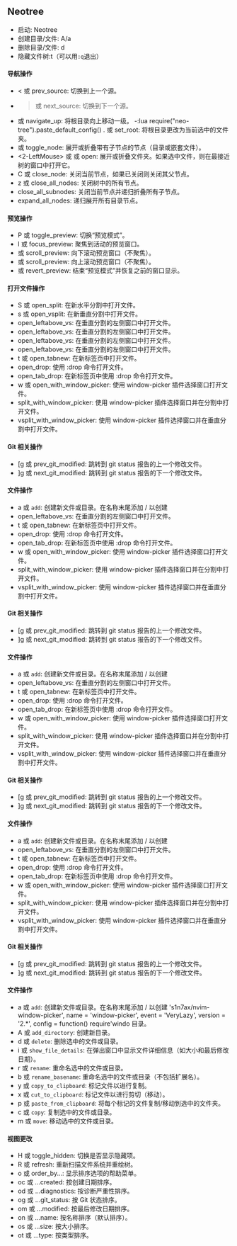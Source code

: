 ## Neotree

- 启动: Neotree
- 创建目录/文件: A/a
- 删除目录/文件: d
- 隐藏文件树:t（可以用`:q`退出）


#### 导航操作

- < 或 prev_source: 切换到上一个源。
- > 或 next_source: 切换到下一个源。
- <bs> 或 navigate_up: 将根目录向上移动一级。
-:lua require("neo-tree").paste_default_config() . 或 set_root: 将根目录更改为当前选中的文件夹。
- <space> 或 toggle_node: 展开或折叠带有子节点的节点（目录或嵌套文件）。
- <2-LeftMouse> 或 <cr> 或 open: 展开或折叠文件夹。如果选中文件，则在最接近树的窗口中打开它。
- C 或 close_node: 关闭当前节点，如果已关闭则关闭其父节点。
- z 或 close_all_nodes: 关闭树中的所有节点。
- close_all_subnodes: 关闭当前节点并递归折叠所有子节点。
- expand_all_nodes: 递归展开所有目录节点。

#### 预览操作

- P 或 toggle_preview: 切换“预览模式”。
- l 或 focus_preview: 聚焦到活动的预览窗口。
- <C-f> 或 scroll_preview: 向下滚动预览窗口（不聚焦）。
- <C-b> 或 scroll_preview: 向上滚动预览窗口（不聚焦）。
- <esc> 或 revert_preview: 结束“预览模式”并恢复之前的窗口显示。

#### 打开文件操作

- S 或 open_split: 在新水平分割中打开文件。
- s 或 open_vsplit: 在新垂直分割中打开文件。
- open_leftabove_vs: 在垂直分割的左侧窗口中打开文件。
- open_leftabove_vs: 在垂直分割的左侧窗口中打开文件。
- open_leftabove_vs: 在垂直分割的左侧窗口中打开文件。
- open_leftabove_vs: 在垂直分割的左侧窗口中打开文件。
- t 或 open_tabnew: 在新标签页中打开文件。
- open_drop: 使用 :drop 命令打开文件。
- open_tab_drop: 在新标签页中使用 :drop 命令打开文件。
- w 或 open_with_window_picker: 使用 window-picker 插件选择窗口打开文件。
- split_with_window_picker: 使用 window-picker 插件选择窗口并在分割中打开文件。
- vsplit_with_window_picker: 使用 window-picker 插件选择窗口并在垂直分割中打开文件。


#### Git 相关操作

- [g 或 prev_git_modified: 跳转到 git status 报告的上一个修改文件。
- ]g 或 next_git_modified: 跳转到 git status 报告的下一个修改文件。

#### 文件操作

- a 或 `add`: 创建新文件或目录。在名称末尾添加 / 以创建
- open_leftabove_vs: 在垂直分割的左侧窗口中打开文件。
- t 或 open_tabnew: 在新标签页中打开文件。
- open_drop: 使用 :drop 命令打开文件。
- open_tab_drop: 在新标签页中使用 :drop 命令打开文件。
- w 或 open_with_window_picker: 使用 window-picker 插件选择窗口打开文件。
- split_with_window_picker: 使用 window-picker 插件选择窗口并在分割中打开文件。
- vsplit_with_window_picker: 使用 window-picker 插件选择窗口并在垂直分割中打开文件。


#### Git 相关操作

- [g 或 prev_git_modified: 跳转到 git status 报告的上一个修改文件。
- ]g 或 next_git_modified: 跳转到 git status 报告的下一个修改文件。

#### 文件操作

- a 或 `add`: 创建新文件或目录。在名称末尾添加 / 以创建
- open_leftabove_vs: 在垂直分割的左侧窗口中打开文件。
- t 或 open_tabnew: 在新标签页中打开文件。
- open_drop: 使用 :drop 命令打开文件。
- open_tab_drop: 在新标签页中使用 :drop 命令打开文件。
- w 或 open_with_window_picker: 使用 window-picker 插件选择窗口打开文件。
- split_with_window_picker: 使用 window-picker 插件选择窗口并在分割中打开文件。
- vsplit_with_window_picker: 使用 window-picker 插件选择窗口并在垂直分割中打开文件。


#### Git 相关操作

- [g 或 prev_git_modified: 跳转到 git status 报告的上一个修改文件。
- ]g 或 next_git_modified: 跳转到 git status 报告的下一个修改文件。

#### 文件操作

- a 或 `add`: 创建新文件或目录。在名称末尾添加 / 以创建
- open_leftabove_vs: 在垂直分割的左侧窗口中打开文件。
- t 或 open_tabnew: 在新标签页中打开文件。
- open_drop: 使用 :drop 命令打开文件。
- open_tab_drop: 在新标签页中使用 :drop 命令打开文件。
- w 或 open_with_window_picker: 使用 window-picker 插件选择窗口打开文件。
- split_with_window_picker: 使用 window-picker 插件选择窗口并在分割中打开文件。
- vsplit_with_window_picker: 使用 window-picker 插件选择窗口并在垂直分割中打开文件。


#### Git 相关操作

- [g 或 prev_git_modified: 跳转到 git status 报告的上一个修改文件。
- ]g 或 next_git_modified: 跳转到 git status 报告的下一个修改文件。

#### 文件操作

- a 或 `add`: 创建新文件或目录。在名称末尾添加 / 以创建
    's1n7ax/nvim-window-picker',
    name = 'window-picker',
    event = 'VeryLazy',
    version = '2.*',
    config = function()
        require'windo
目录。
- A 或 `add_directory`: 创建新目录。
- d 或 `delete`: 删除选中的文件或目录。
- i 或 `show_file_details`: 在弹出窗口中显示文件详细信息（如大小和最后修改日期）。
- r 或 `rename`: 重命名选中的文件或目录。
- b 或 `rename_basename`: 重命名选中的文件或目录（不包括扩展名）。
- y 或 `copy_to_clipboard`: 标记文件以进行复制。
- x 或 `cut_to_clipboard`: 标记文件以进行剪切（移动）。
- p 或 `paste_from_clipboard`: 将每个标记的文件复制/移动到选中的文件夹。
- c 或 `copy`: 复制选中的文件或目录。
- m 或 `move`: 移动选中的文件或目录。


#### 视图更改

- H 或 toggle_hidden: 切换是否显示隐藏项。
- R 或 refresh: 重新扫描文件系统并重绘树。
- o 或 order_by...: 显示排序选项的帮助菜单。
- oc 或 ...created: 按创建日期排序。
- od 或 ...diagnostics: 按诊断严重性排序。
- og 或 ...git_status: 按 Git 状态排序。
- om 或 ...modified: 按最后修改日期排序。
- on 或 ...name: 按名称排序（默认排序）。
- os 或 ...size: 按大小排序。
- ot 或 ...type: 按类型排序。
